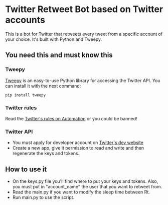 # Twitter Retweet Bot based on Twitter accounts
This is a bot for Twitter that retweets every tweet from a specific account of your choice. It's built with Python and Tweepy.
## You need this and must know this
### Tweepy
[Tweepy](https://www.tweepy.org/) is an easy-to-use Python library for accessing the Twitter API.
You can install it with the next command:

`pip install tweepy`
### Twitter rules
Read the [Twitter's rules on Automation](https://support.twitter.com/articles/76915) or you could be banned!
### Twitter API
- You must apply for developer account on [Twitter's dev website](https://developer.twitter.com/en)
- Create a new app, give it permission to read and write and then regenerate the keys and tokens.
## How to use it
- On the keys.py file you'll find where to put your keys and tokens. Also, you must put in "account_name" the user that you want to retweet from.
- Read the main.py if you want to modify the sleep time between Rt.
- Run main.py to use the script.
